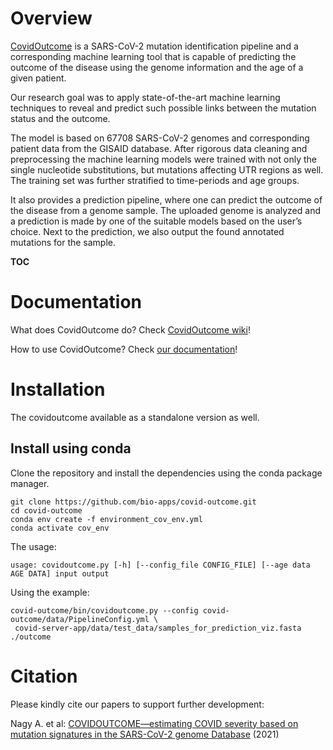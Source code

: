 # Overview
[CovidOutcome](https://covidoutcome.bio-ml.com) is a SARS-CoV-2 mutation identification pipeline and a corresponding machine learning tool that is capable of predicting the outcome of the disease using the genome information and the age of a given patient.

Our research goal was to apply state-of-the-art machine learning techniques to reveal and predict such possible links between the mutation status and the outcome. 

The model is based on 67708 SARS-CoV-2 genomes and corresponding patient data from the GISAID database. After rigorous data cleaning and preprocessing the machine learning models were trained with not only the single nucleotide substitutions, but mutations affecting UTR regions as well. The training set was further stratified to time-periods and age groups.

It also provides a prediction pipeline, where one can predict the outcome of the disease from a genome sample. The uploaded genome is analyzed and a prediction is made by one of the suitable models based on the user’s choice. Next to the prediction, we also output the found annotated mutations for the sample.

__TOC__


# Documentation

What does CovidOutcome do? Check [CovidOutcome wiki](https://github.com/bio-apps/covid-outcome/wiki/CovidOutcome)!

How to use CovidOutcome? Check [our documentation](https://github.com/bio-apps/covid-outcome/wiki/Documentation)!

# Installation
The covidoutcome available as a standalone version as well. 

## Install using conda
Clone the repository and install the dependencies using the conda package manager.

```
git clone https://github.com/bio-apps/covid-outcome.git
cd covid-outcome
conda env create -f environment_cov_env.yml
conda activate cov_env
```
The usage:
```
usage: covidoutcome.py [-h] [--config_file CONFIG_FILE] [--age data AGE DATA] input output
 ```
 Using the example:
 ```
 covid-outcome/bin/covidoutcome.py --config covid-outcome/data/PipelineConfig.yml \
  covid-server-app/data/test_data/samples_for_prediction_viz.fasta ./outcome
```

# Citation

Please kindly cite our papers to support further development:

Nagy A. et al: [COVIDOUTCOME—estimating COVID severity based on mutation signatures in the SARS-CoV-2 genome Database](https://academic.oup.com/database/article-abstract/doi/10.1093/database/baab020/6272506) (2021)
